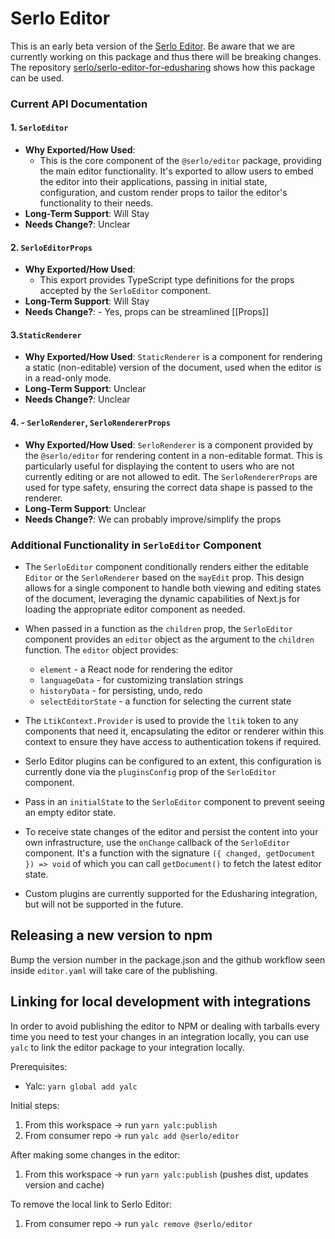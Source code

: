 # Serlo Editor

This is an early beta version of the [Serlo Editor](https://de.serlo.org/editor). Be aware that we are currently working on this package and thus there will be breaking changes. The repository [serlo/serlo-editor-for-edusharing](https://github.com/serlo/serlo-editor-for-edusharing) shows how this package can be used.

### Current API Documentation

#### 1. `SerloEditor`

- **Why Exported/How Used**:
  - This is the core component of the `@serlo/editor` package, providing the main editor functionality. It's exported to allow users to embed the editor into their applications, passing in initial state, configuration, and custom render props to tailor the editor's functionality to their needs.
- **Long-Term Support**: Will Stay
- **Needs Change?**: Unclear

#### 2. `SerloEditorProps`

- **Why Exported/How Used**:
  - This export provides TypeScript type definitions for the props accepted by the `SerloEditor` component.
- **Long-Term Support**: Will Stay
- **Needs Change?**: - Yes, props can be streamlined [[Props]]

#### 3.`StaticRenderer`

- **Why Exported/How Used**: `StaticRenderer` is a component for rendering a static (non-editable) version of the document, used when the editor is in a read-only mode.
- **Long-Term Support**: Unclear
- **Needs Change?**: Unclear

#### 4. - **`SerloRenderer`, `SerloRendererProps`**

- **Why Exported/How Used**: `SerloRenderer` is a component provided by the `@serlo/editor` for rendering content in a non-editable format. This is particularly useful for displaying the content to users who are not currently editing or are not allowed to edit. The `SerloRendererProps` are used for type safety, ensuring the correct data shape is passed to the renderer.
- **Long-Term Support**: Unclear
- **Needs Change?**: We can probably improve/simplify the props

### Additional Functionality in `SerloEditor` Component

- The `SerloEditor` component conditionally renders either the editable `Editor` or the `SerloRenderer` based on the `mayEdit` prop. This design allows for a single component to handle both viewing and editing states of the document, leveraging the dynamic capabilities of Next.js for loading the appropriate editor component as needed.

- When passed in a function as the `children` prop, the `SerloEditor` component provides an `editor` object as the argument to the `children` function. The `editor` object provides:

  - `element` - a React node for rendering the editor
  - `languageData` - for customizing translation strings
  - `historyData` - for persisting, undo, redo
  - `selectEditorState` - a function for selecting the current state

- The `LtikContext.Provider` is used to provide the `ltik` token to any components that need it, encapsulating the editor or renderer within this context to ensure they have access to authentication tokens if required.

- Serlo Editor plugins can be configured to an extent, this configuration is currently done via the `pluginsConfig` prop of the `SerloEditor` component.

- Pass in an `initialState` to the `SerloEditor` component to prevent seeing an empty editor state.

- To receive state changes of the editor and persist the content into your own infrastructure, use the `onChange` callback of the `SerloEditor` component. It's a function with the signature `({ changed, getDocument }) => void` of which you can call `getDocument()` to fetch the latest editor state.

- Custom plugins are currently supported for the Edusharing integration, but will not be supported in the future.

## Releasing a new version to npm

Bump the version number in the package.json and
the github workflow seen inside `editor.yaml` will take care of the publishing.

## Linking for local development with integrations

In order to avoid publishing the editor to NPM or dealing with tarballs every time you need to test your changes in an integration locally, you can use `yalc` to link the editor package to your integration locally.

Prerequisites:

- Yalc: `yarn global add yalc`

Initial steps:

1. From this workspace -> run `yarn yalc:publish`
2. From consumer repo -> run `yalc add @serlo/editor`

After making some changes in the editor:

1. From this workspace -> run `yarn yalc:publish` (pushes dist, updates version and cache)

To remove the local link to Serlo Editor:

1. From consumer repo -> run `yalc remove @serlo/editor`
